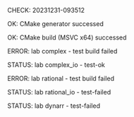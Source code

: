 CHECK: 20231231-093512
OK: CMake generator successed
OK: CMake build (MSVC x64) successed
ERROR: lab complex - test build failed
STATUS: lab complex_io - test-ok
ERROR: lab rational - test build failed
STATUS: lab rational_io - test-failed
STATUS: lab dynarr - test-failed
